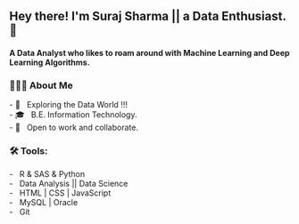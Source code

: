 <h2> Hey there! I'm Suraj Sharma || a Data Enthusiast. 👋</h2>
<h4> A Data Analyst who likes to roam around with Machine Learning and Deep Learning Algorithms. </h4>


<h3> 👨🏻‍💻 About Me </h3>
- 🤔 &nbsp; Exploring the Data World !!! </br>
- 🎓 &nbsp; B.E. Information Technology. </br>
- 💼 &nbsp; Open to work and collaborate. </br>


<h3>🛠 Tools:</h3> 
- &nbsp; R & SAS & Python </br>
- &nbsp; Data Analysis || Data Science </br>
- &nbsp; HTML | CSS | JavaScript </br>
- &nbsp; MySQL | Oracle </br>
- &nbsp; Git </br>


<br/>
